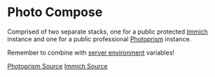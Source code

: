 # Photo Compose

Comprised of two separate stacks, one for a public protected [Immich](https://immich.app/) instance and one for a public professional [Photoprism](https://www.photoprism.app/) instance.

Remember to combine with [server environment](../.env) variables!

[Photoprism Source](https://www.photoprism.app/)
[Immich Source](https://immich.app/)
